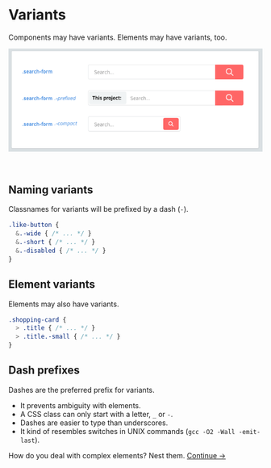 # Variants

Components may have variants. Elements may have variants, too.

![](images/component-modifiers.png)

<br>

## Naming variants
Classnames for variants will be prefixed by a dash (`-`).

  ```scss
  .like-button {
    &.-wide { /* ... */ }
    &.-short { /* ... */ }
    &.-disabled { /* ... */ }
  }
  ```

## Element variants
Elements may also have variants.

  ```scss
  .shopping-card {
    > .title { /* ... */ }
    > .title.-small { /* ... */ }
  }
  ```

## Dash prefixes
Dashes are the preferred prefix for variants.

  * It prevents ambiguity with elements.
  * A CSS class can only start with a letter, `_` or `-`.
  * Dashes are easier to type than underscores.
  * It kind of resembles switches in UNIX commands (`gcc -O2 -Wall -emit-last`).

How do you deal with complex elements? Nest them.
[Continue →](nested-components.md)
<!-- {p:.pull-box} -->
